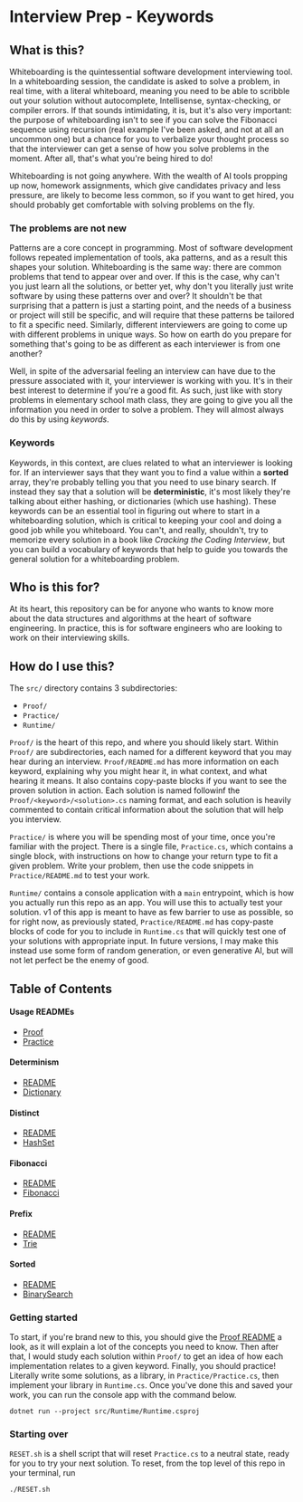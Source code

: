 #  Interview Prep - Keywords

## What is this?

Whiteboarding is the quintessential software development interviewing tool. In a whiteboarding session, the candidate is asked to solve a problem, in real time, with a literal whiteboard, meaning you need to be able to scribble out your solution without autocomplete, Intellisense, syntax-checking, or compiler errors. If that sounds intimidating, it is, but it's also very important: the purpose of whiteboarding isn't to see if you can solve the Fibonacci sequence using recursion (real example I've been asked, and not at all an uncommon one) but a chance for you to verbalize your thought process so that the interviewer can get a sense of how you solve problems in the moment. After all, that's what you're being hired to do!

Whiteboarding is not going anywhere. With the wealth of AI tools propping up now, homework assignments, which give candidates privacy and less pressure, are likely to become less common, so if you want to get hired, you should probably get comfortable with solving problems on the fly.

### The problems are not new

Patterns are a core concept in programming. Most of software development follows repeated implementation of tools, aka patterns, and as a result this shapes your solution. Whiteboarding is the same way: there are common problems that tend to appear over and over. If this is the case, why can't you just learn all the solutions, or better yet, why don't you literally just write software by using these patterns over and over? It shouldn't be that surprising that a pattern is just a starting point, and the needs of a business or project will still be specific, and will require that these patterns be tailored to fit a specific need. Similarly, different interviewers are going to come up with different problems in unique ways. So how on earth do you prepare for something that's going to be as different as each interviewer is from one another?

Well, in spite of the adversarial feeling an interview can have due to the pressure associated with it, your interviewer is working with you. It's in their best interest to determine if you're a good fit. As such, just like with story problems in elementary school math class, they are going to give you all the information you need in order to solve a problem. They will almost always do this by using _keywords_.

### Keywords

Keywords, in this context, are clues related to what an interviewer is looking for. If an interviewer says that they want you to find a value within a **sorted** array, they're probably telling you that you need to use binary search. If instead they say that a solution will be **deterministic**, it's most likely they're talking about either hashing, or dictionaries (which use hashing). These keywords can be an essential tool in figuring out where to start in a whiteboarding solution, which is critical to keeping your cool and doing a good job while you whiteboard. You can't, and really, shouldn't, try to memorize every solution in a book like _Cracking the Coding Interview_, but you can build a vocabulary of keywords that help to guide you towards the general solution for a whiteboarding problem.

## Who is this for?

At its heart, this repository can be for anyone who wants to know more about the data structures and algorithms at the heart of software engineering. In practice, this is for software engineers who are looking to work on their interviewing skills.

## How do I use this?

The `src/` directory contains 3 subdirectories:

- `Proof/`
- `Practice/`
- `Runtime/`

`Proof/` is the heart of this repo, and where you should likely start. Within `Proof/` are subdirectories, each named for a different keyword that you may hear during an interview. `Proof/README.md` has more information on each keyword, explaining why you might hear it, in what context, and what hearing it means. It also contains copy-paste blocks if you want to see the proven solution in action. Each solution is named followinf the `Proof/<keyword>/<solution>.cs` naming format, and each solution is heavily commented to contain critical information about the solution that will help you interview.

`Practice/` is where you will be spending most of your time, once you're familiar with the project. There is a single file, `Practice.cs`, which contains a single block, with instructions on how to change your return type to fit a given problem. Write your problem, then use the code snippets in `Practice/README.md` to test your work.

`Runtime/` contains a console application with a `main` entrypoint, which is how you actually run this repo as an app. You will use this to actually test your solution. v1 of this app is meant to have as few barrier to use as possible, so for right now, as previously stated, `Practice/README.md` has copy-paste blocks of code for you to include in `Runtime.cs` that will quickly test one of your solutions with appropriate input. In future versions, I may make this instead use some form of random generation, or even generative AI, but will not let perfect be the enemy of good.

## Table of Contents

#### Usage READMEs

- [Proof](/src/Proof/README.md)
- [Practice](/src/Practice/README.md)

#### Determinism

- [README](/src/Proof/Deterministic/README.md)
- [Dictionary](/src/Proof/Deterministic/Dictionary.cs)

#### Distinct

- [README](/src/Proof/Distinct/README.md)
- [HashSet](/src/Proof/Distinct/HashSet.cs)

#### Fibonacci

- [README](/src/Proof/Fibonacci/README.md)
- [Fibonacci](/src/Proof/Fibonacci/Fibonacci.cs)

#### Prefix

- [README](/src/Proof/Prefix/README.md)
- [Trie](/src/Proof/Prefix/Trie.cs)

#### Sorted

- [README](/src/Proof/Sorted/README.md)
- [BinarySearch](/src/Proof/Sorted/BinarySearch.cs)

### Getting started

To start, if you're brand new to this, you should give the [Proof README](/src/Proof/README.md) a look, as it will explain a lot of the concepts you need to know. Then after that, I would study each solution within `Proof/` to get an idea of how each implementation relates to a given keyword. Finally, you should practice! Literally write some solutions, as a library, in `Practice/Practice.cs`, then implement your library in `Runtime.cs`. Once you've done this and saved your work, you can run the console app with the command below.

```shell
dotnet run --project src/Runtime/Runtime.csproj
```

### Starting over

`RESET.sh` is a shell script that will reset `Practice.cs` to a neutral state, ready for you to try your next solution. To reset, from the top level of this repo in your terminal, run
```shell
./RESET.sh
```
